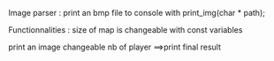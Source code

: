 Image parser :
print an bmp file to console with print_img(char * path);

Functionnalities :
size of map is changeable with const variables

print an image
changeable nb of player
==>print final result
